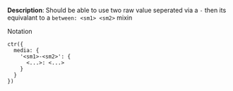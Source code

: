 __Description__: Should be able to use two raw value seperated via a `-` then its equivalant to a `between: <sm1> <sm2>` mixin

Notation
```
ctr({
  media: {
    '<sm1>-<sm2>': {
      <...>: <...>
    }
  }
})
```

